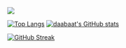 
<img src="https://capsule-render.vercel.app/api?&type=soft&color=random&height=200&section=header&text=Welcome%20to%20my%20Github!&fontSize=24" />

[![Top Langs](https://github-readme-stats.vercel.app/api/top-langs/?username=daabaat)](https://github.com/anuraghazra/github-readme-stats)
   [![daabaat's GitHub stats](https://github-readme-stats.vercel.app/api?username=daabaat)](https://github.com/anuraghazra/github-readme-stats)


[![GitHub Streak](https://streak-stats.demolab.com?user=daabaat)](https://git.io/streak-stats)
